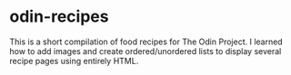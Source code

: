 # odin-recipes

This is a short compilation of food recipes for The Odin Project. I learned how to add images and create ordered/unordered lists to display several recipe pages using entirely HTML.